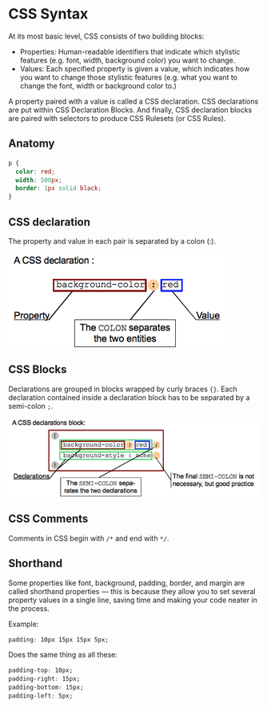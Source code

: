 # CSS Syntax

At its most basic level, CSS consists of two building blocks:

- Properties: Human-readable identifiers that indicate which stylistic features (e.g. font, width, background color) you want to change.
- Values: Each specified property is given a value, which indicates how you want to change those stylistic features (e.g. what you want to change the font, width or background color to.)

A property paired with a value is called a CSS declaration. CSS declarations are put within CSS Declaration Blocks. And finally, CSS declaration blocks are paired with selectors to produce CSS Rulesets (or CSS Rules).

## Anatomy

```CSS
p {
  color: red;
  width: 500px;
  border: 1px solid black;
}
```

## CSS declaration

The property and value in each pair is separated by a colon (:).

![Syntax](resources/css_syntax.png)

## CSS Blocks

Declarations are grouped in blocks wrapped by curly braces `{}`.
Each declaration contained inside a declaration block has to be separated by a semi-colon `;`.

![Blocks Syntax](resources/css_syntax_blocks.png)

## CSS Comments

Comments in CSS begin with `/*` and end with `*/`.

## Shorthand

Some properties like font, background, padding, border, and margin are called shorthand properties — this is because they allow you to set several property values in a single line, saving time and making your code neater in the process.

Example:

```css
padding: 10px 15px 15px 5px;
```

Does the same thing as all these:

```css
padding-top: 10px;
padding-right: 15px;
padding-bottom: 15px;
padding-left: 5px;
```